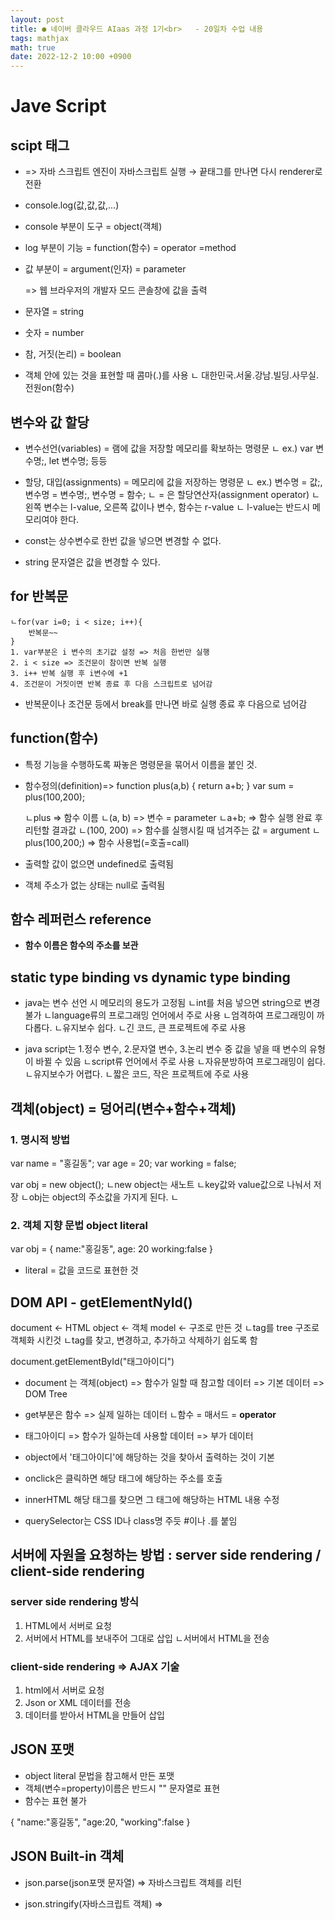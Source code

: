 ```yaml
---
layout: post
title: ● 네이버 클라우드 AIaas 과정 1기<br>   - 20일차 수업 내용
tags: mathjax
math: true
date: 2022-12-2 10:00 +0900
---
```


# Jave Script

## scipt 태그

- <script></script> => 자바 스크립트 엔진이 자바스크립트 실행 → 끝태그를 만나면 다시 renderer로 전환

- console.log(값,값,값,...)

- console 부분이 도구 = object(객체)
- log 부분이 기능 = function(함수) = operator =method
- 값 부분이 = argument(인자) = parameter

  => 웹 브라우저의 개발자 모드 콘솔창에 값을 출력

- 문자열 = string
- 숫자 = number
- 참, 거짓(논리) = boolean

- 객체 안에 있는 것을 표현할 때 콤마(.)를 사용
    ㄴ 대한민국.서울.강남.빌딩.사무실.전원on(함수)

## 변수와 값 할당

- 변수선언(variables) = 램에 값을 저장할 메모리를 확보하는 명령문
    ㄴ ex.) var 변수명;, let 변수명; 등등

- 할당, 대입(assignments) = 메모리에 값을 저장하는 명령문
    ㄴ ex.) 변수명 = 값;, 변수명 = 변수명;, 변수명 = 함수;
    ㄴ = 은 할당연산자(assignment operator)
    ㄴ 왼쪽 변수는 l-value, 오른쪽 값이나 변수, 함수는 r-value
    ㄴ l-value는 반드시 메모리여야 한다.

- const는 상수변수로 한번 값을 넣으면 변경할 수 없다.
- string 문자열은 값을 변경할 수 있다.

## for 반복문
    ㄴfor(var i=0; i < size; i++){
        반복문~~
    }
    1. var부분은 i 변수의 초기값 설정 => 처음 한번만 실행
    2. i < size => 조건문이 참이면 반복 실행
    3. i++ 반복 실행 후 i변수에 +1
    4. 조건문이 거짓이면 반복 종료 후 다음 스크립트로 넘어감

- 반복문이나 조건문 등에서 break를 만나면 바로 실행 종료 후 다음으로 넘어감

## function(함수)

- 특정 기능을 수행하도록 짜놓은 명령문을 묶어서 이름을 붙인 것.

- 함수정의(definition)=>
function plus(a,b) {
    return a+b;
}
var sum = plus(100,200);

    ㄴplus => 함수 이름
    ㄴ(a, b) => 변수 = parameter
    ㄴa+b; => 함수 실행 완료 후 리턴할 결과값
    ㄴ(100, 200) => 함수를 실행시킬 때 넘겨주는 값 = argument
    ㄴplus(100,200;) => 함수 사용법(=호출=call)

- 출력할 값이 없으면 undefined로 출력됨
- 객체 주소가 없는 상태는 null로 출력됨

## 함수 레퍼런스 reference

- **함수 이름은 함수의 주소를 보관**

## static type binding vs dynamic type binding

- java는 변수 선언 시 메모리의 용도가 고정됨
    ㄴint를 처음 넣으면 string으로 변경 불가
    ㄴlanguage류의 프로그래밍 언어에서 주로 사용
    ㄴ엄격하여 프로그래밍이 까다롭다.
    ㄴ유지보수 쉽다.
    ㄴ긴 코드, 큰 프로젝트에 주로 사용

- java script는 1.정수 변수, 2.문자열 변수, 3.논리 변수 중 값을 넣을 때 변수의 유형이 바뀔 수 있음
    ㄴscript류 언어에서 주로 사용
    ㄴ자유분방하여 프로그래밍이 쉽다.
    ㄴ유지보수가 어렵다.
    ㄴ짧은 코드, 작은 프로젝트에 주로 사용

## 객체(object) = 덩어리(변수+함수+객체)

### 1. 명시적 방법

var name = "홍길동";
var age = 20;
var working = false;

var obj = new object();
    ㄴnew object는 새노트
    ㄴkey값와 value값으로 나눠서 저장
    ㄴobj는 object의 주소값을 가지게 된다.
    ㄴ

### 2. 객체 지향 문법 object literal

var obj = {
    name:"홍길동",
    age: 20
    working:false
}

- literal = 값을 코드로 표현한 것

## DOM API - getElementNyId()

document ← HTML
object ← 객체
model ← 구조로 만든 것
 ㄴtag를 tree 구조로 객체화 시킨것
 ㄴtag를 찾고, 변경하고, 추가하고 삭제하기 쉽도록 함

document.getElementById("태그아이디")

- document 는 객체(object) => 함수가 일할 때 참고할 데이터 => 기본 데이터 => DOM Tree
- get부분은 함수 => 실제 일하는 데이터
    ㄴ함수 = 매서드 = **operator**
- 태그아이디 => 함수가 일하는데 사용할 데이터 => 부가 데이터

- object에서 '태그아이디'에 해당하는 것을 찾아서 출력하는 것이 기본

- onclick은 클릭하면 해당 태그에 해당하는 주소를 호출

- innerHTML 해당 태그를 찾으면 그 태그에 해당하는 HTML 내용 수정

- querySelector는 CSS ID나 class명 주듯 #이나 .를 붙임

## 서버에 자원을 요청하는 방법 : server side rendering / client-side rendering

### server side rendering 방식

1. HTML에서 서버로 요청
2. 서버에서 HTML를 보내주어 그대로 삽입
    ㄴ서버에서 HTML을 전송

### client-side rendering => AJAX 기술

1. html에서 서버로 요청
2. Json or XML 데이터를 전송
3. 데이터를 받아서 HTML을 만들어 삽입

## JSON 포맷

- object literal 문법을 참고해서 만든 포맷
- 객체(변수=property)이름은 반드시 "" 문자열로 표현
- 함수는 표현 불가

{
    "name:"홍길동",
    "age:20,
    "working":false
}

## JSON Built-in 객체

- json.parse(json포맷 문자열) => 자바스크립트 객체를 리턴

- json.stringify(자바스크립트 객체) => 















